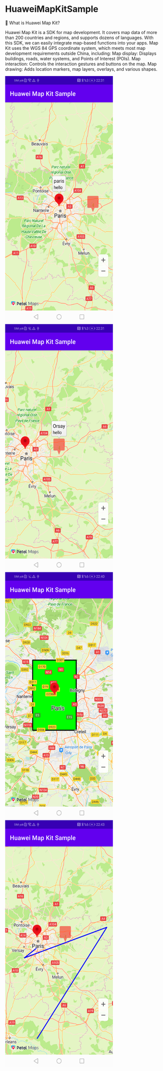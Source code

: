 # HuaweiMapKitSample

📌 What is Huawei Map Kit?

Huawei Map Kit is a SDK for map development. It covers map data of more than 200 countries and regions, and supports dozens of languages. With this SDK, we can easily integrate map-based functions into your apps.
Map Kit uses the WGS 84 GPS coordinate system, which meets most map development requirements outside China, including:
Map display: Displays buildings, roads, water systems, and Points of Interest (POIs).
Map interaction: Controls the interaction gestures and buttons on the map.
Map drawing: Adds location markers, map layers, overlays, and various shapes.

<img src="https://github.com/harunkor/HuaweiMapKitSample/blob/master/Screenshot_20220127_223111.png?raw=true" width="350" height="800">&nbsp;<img src="https://github.com/harunkor/HuaweiMapKitSample/blob/master/Screenshot_20220127_223132.png?raw=true" width="350" height="800">&nbsp;<img src="https://github.com/harunkor/HuaweiMapKitSample/blob/master/Screenshot_20220127_224044.png?raw=true" width="350" height="800">&nbsp;<img src="https://github.com/harunkor/HuaweiMapKitSample/blob/master/Screenshot_20220127_224342.png?raw=true" width="350" height="800">



